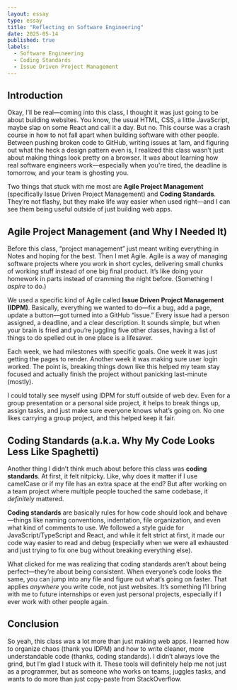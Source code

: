 ```yaml
---
layout: essay
type: essay
title: "Reflecting on Software Engineering"
date: 2025-05-14
published: true
labels:
  - Software Engineering
  - Coding Standards
  - Issue Driven Project Management
---
```



## Introduction  
Okay, I’ll be real—coming into this class, I thought it was just going to be about building websites. You know, the usual HTML, CSS, a little JavaScript, maybe slap on some React and call it a day. But no. This course was a crash course in how to not fall apart when building software with other people. Between pushing broken code to GitHub, writing issues at 1am, and figuring out what the heck a design pattern even is, I realized this class wasn’t just about making things look pretty on a browser. It was about learning how real software engineers work—especially when you're tired, the deadline is tomorrow, and your team is ghosting you.  

Two things that stuck with me most are **Agile Project Management** (specifically Issue Driven Project Management) and **Coding Standards**. They’re not flashy, but they make life way easier when used right—and I can see them being useful outside of just building web apps.

## Agile Project Management (and Why I Needed It)  
Before this class, “project management” just meant writing everything in Notes and hoping for the best. Then I met Agile. Agile is a way of managing software projects where you work in short cycles, delivering small chunks of working stuff instead of one big final product. It’s like doing your homework in parts instead of cramming the night before. (Something I *aspire* to do.)

We used a specific kind of Agile called **Issue Driven Project Management (IDPM)**. Basically, everything we wanted to do—fix a bug, add a page, update a button—got turned into a GitHub “issue.” Every issue had a person assigned, a deadline, and a clear description. It sounds simple, but when your brain is fried and you’re juggling five other classes, having a list of things to do spelled out in one place is a lifesaver.  

Each week, we had milestones with specific goals. One week it was just getting the pages to render. Another week it was making sure user login worked. The point is, breaking things down like this helped my team stay focused and actually finish the project without panicking last-minute (mostly).  

I could totally see myself using IDPM for stuff outside of web dev. Even for a group presentation or a personal side project, it helps to break things up, assign tasks, and just make sure everyone knows what’s going on. No one likes carrying a group project, and this helped keep it fair.

## Coding Standards (a.k.a. Why My Code Looks Less Like Spaghetti)  
Another thing I didn’t think much about before this class was **coding standards**. At first, it felt nitpicky. Like, why does it matter if I use camelCase or if my file has an extra space at the end? But after working on a team project where multiple people touched the same codebase, it *definitely* mattered.

**Coding standards** are basically rules for how code should look and behave—things like naming conventions, indentation, file organization, and even what kind of comments to use. We followed a style guide for JavaScript/TypeScript and React, and while it felt strict at first, it made our code way easier to read and debug (especially when we were all exhausted and just trying to fix one bug without breaking everything else).

What clicked for me was realizing that coding standards aren’t about being perfect—they’re about being consistent. When everyone’s code looks the same, you can jump into any file and figure out what’s going on faster. That applies *anywhere* you write code, not just websites. It’s something I’ll bring with me to future internships or even just personal projects, especially if I ever work with other people again.

## Conclusion  
So yeah, this class was a lot more than just making web apps. I learned how to organize chaos (thank you IDPM) and how to write cleaner, more understandable code (thanks, coding standards). I didn’t always love the grind, but I’m glad I stuck with it. These tools will definitely help me not just as a programmer, but as someone who works on teams, juggles tasks, and wants to do more than just copy-paste from StackOverflow.
